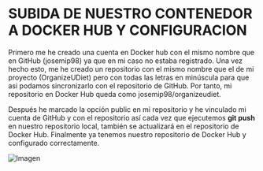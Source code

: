 # SUBIDA DE NUESTRO CONTENEDOR A DOCKER HUB Y CONFIGURACION
Primero me he creado una cuenta en Docker hub con el mismo nombre que en GitHub (josemip98) ya que en mi caso no estaba registrado.
Una vez hecho esto, me he creado un repositorio con el mismo nombre que el de mi proyecto (OrganizeUDiet) pero con todas las letras en minúscula para que asi podamos sincronizarlo con el repositorio de GitHub.
Por tanto, mi repositorio en Docker Hub queda como josemip98/organizeudiet.

Después he marcado la opción public en mi repositorio y he vinculado mi cuenta de GitHub y con el repositorio así cada vez que ejecutemos **git push** en nuestro repositorio local, también se actualizará en el repositorio de Docker Hub.
Finalmente ya tenemos nuestro repositorio de Docker Hub y configurado correctamente.

![Imagen](https://github.com/josemip98/OrganizeUDiet/blob/master/docs/img/docker-hub.png)
